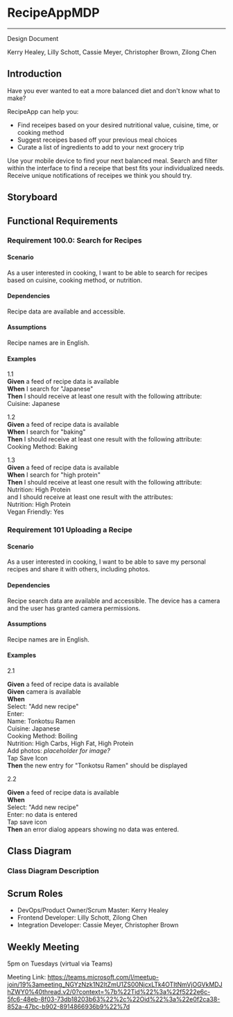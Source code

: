 # RecipeAppMDP

---

Design Document  

Kerry Healey, Lilly Schott, Cassie Meyer, Christopher Brown, Zilong Chen

## Introduction 
Have you ever wanted to eat a more balanced diet and don't know what to make?  

RecipeApp can help you:
-  Find receipes based on your desired nutritional value, cuisine, time, or cooking method
-  Suggest receipes based off your previous meal choices
-  Curate a list of ingredients to add to your next grocery trip

Use your mobile device to find your next balanced meal.  Search and filter within the interface to find a receipe that best fits your individualized needs.
Receive unique notifications of receipes we think you should try.

## Storyboard


## Functional Requirements

### Requirement 100.0: Search for Recipes

#### Scenario

As a user interested in cooking, I want to be able to search for recipes based on cuisine, cooking method, or nutrition.

#### Dependencies

Recipe data are available and accessible.

#### Assumptions

Recipe names are in English.

#### Examples
1.1  
**Given** a feed of recipe data is available\
**When** I search for "Japanese"\
**Then** I should receive at least one result with the following attribute:\
Cuisine: Japanese


1.2  
**Given** a feed of recipe data is available\
**When** I search for "baking"\
**Then** I should receive at least one result with the following attribute:\
Cooking Method: Baking

1.3  
**Given** a feed of recipe data is available\
**When** I search for "high protein"\
**Then** I should receive at least one result with the following attribute:\
Nutrition: High Protein\
and I should receive at least one result with the attributes:\
Nutrition: High Protein\
Vegan Friendly: Yes

### Requirement 101 Uploading a Recipe

#### Scenario

As a user interested in cooking, I want to be able to save my personal recipes and share it with others, including photos.

#### Dependencies

Recipe search data are available and accessible.
The device has a camera and the user has granted camera permissions.

#### Assumptions  

Recipe names are in English.

#### Examples  

2.1

**Given** a feed of recipe data is available\
**Given** camera is available\
**When**\
Select: "Add new recipe"\
Enter:\
Name: Tonkotsu Ramen\
Cuisine: Japanese\
Cooking Method: Boiling\
Nutrition: High Carbs, High Fat, High Protein\
Add photos: *placeholder for image?*\
Tap Save Icon\
**Then**  the new entry for "Tonkotsu Ramen" should be displayed 

2.2

**Given** a feed of recipe data is available\
**When**\
Select: "Add new recipe"\
Enter: no data is entered\
Tap save icon\
**Then** an error dialog appears showing no data was entered.

## Class Diagram

### Class Diagram Description

## Scrum Roles

- DevOps/Product Owner/Scrum Master: Kerry Healey
- Frontend Developer: Lilly Schott, Zilong Chen
- Integration Developer: Cassie Meyer, Christopher Brown

## Weekly Meeting
5pm on Tuesdays (virtual via Teams)

Meeting Link: https://teams.microsoft.com/l/meetup-join/19%3ameeting_NGYzNzk1N2ItZmU1ZS00NjcxLTk4OTItNmVjOGVkMDJhZWY0%40thread.v2/0?context=%7b%22Tid%22%3a%22f5222e6c-5fc6-48eb-8f03-73db18203b63%22%2c%22Oid%22%3a%22e0f2ca38-852a-47bc-b902-8914866936b9%22%7d

